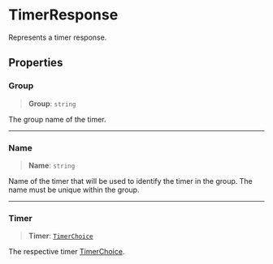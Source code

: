 # TimerResponse

Represents a timer response.

## Properties

### Group

> **Group**: `string`

The group name of the timer.

***

### Name

> **Name**: `string`

Name of the timer that will be used to identify the timer in the group.
The name must be unique within the group.

***

### Timer

> **Timer**: [`TimerChoice`](./TimerChoice.md)

The respective timer [TimerChoice](./TimerChoice.md).
